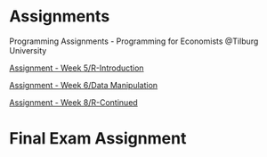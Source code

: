 # Assignments
Programming Assignments - Programming for Economists @Tilburg University

[Assignment - Week 5/R-Introduction](https://github.com/moraesmark/Assignments/blob/master/Assignment_week_5_MarkMoraes_2001441.ipynb)

[Assignment - Week 6/Data Manipulation](https://github.com/moraesmark/Assignments/blob/master/Assignement%20Week%206%20-%20Mark%20MoraesS2001441.ipynb)

[Assignment - Week 8/R-Continued](https://github.com/moraesmark/Assignments/blob/master/Assignement%20Week%208%20-%20Mark%20MoraesS2001441.ipynb)

# Final Exam Assignment
